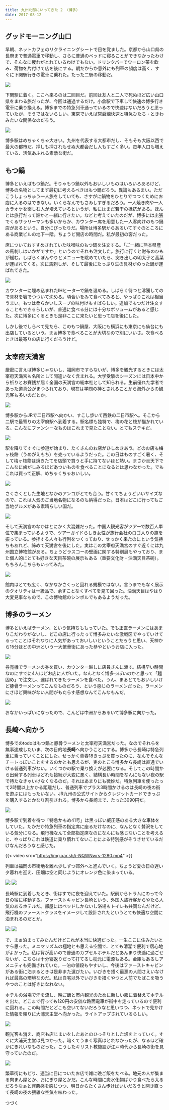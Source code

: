 ```yaml
---
title: 九州北部にいってきた 2 （博多）
date: 2017-08-12
---
```


## グッドモーニング山口

早朝、ネットカフェのリクライニングシートで目を覚ました。京都から山口県の長府まで普通電車で移動し、さらに普通のベッドに寝ることができなかったわけで、そんなに疲れがとれているわけでもない。ドリンクバーでウーロン茶を飲み、荷物を片付けて店を後にする。朝だからか意外にも列車の頻度は高く、すぐに下関駅行きの電車に乗れた。たった二駅の移動だ。

![](https://img.xar.sh/36566039605_b8f1309045_h.jpg)

下関駅に着く。ここへ来るのは二回目だ。前回は友人と二人で死ぬほど広い山口県をまわる旅だったが、今回は通過するだけ。小倉駅で下車して快速の博多行き電車に乗り換える。博多までの特急列車通っているので快速はないだろうと思っていたが、そうではないらしい。東京でいえば常磐線快速と特急ひたち・ときわみたいな関係なのだろう。

![](https://img.xar.sh/36169326310_47c839257b_h.jpg)

博多駅はめちゃくちゃ大きい。九州を代表する大都市だし、そもそも大阪以西で最大の都市だ。押しも押されもせぬ大都会だし人もすごく多い。毎年人口も増えている、活気あふれる素敵な街だ。

## もつ鍋

博多といえばもつ鍋だ。そりゃもつ鍋以外もおいしいものはいろいろあるけど、博多の名物としてまず最初に考えるべきはもつ鍋だろう。異論もあるまい。ただこうしょっちゅう一人旅をしていても、さすがに鍋物をひとりでつつくためにお店に入るのはできない。いくらなんでもさみしすぎるだろう。一人焼き肉や一人カラオケを楽しむ人が増えているというが、私にはまだ若干の抵抗がある。ほんとは旅行だって誰かと一緒に行きたい。などと考えていたのだが、博多には出張でくるサラリーマンも多いからか、カウンター席を用意した一人客向けのもつ鍋店があるという。自分にぴったりだ。場所は博多駅からあるいてすぐのところにある商業ビルの地下一階。ちょうど開店の時間だ。私が最初の客だった。

席についておすすめされていた味噌味のもつ鍋を注文する。「ご一緒に熊本県産の馬刺しはいかがですか」というのでそれも注文した。旅行に行くと財布のひもが緩む。しばらくぼんやりとメニューを眺めていたら、突き出しの明太子と高菜が運ばれてくる。次に馬刺しが、そして最後にたっぷり生の具材がのった鍋が運ばれてきた。

![](https://img.xar.sh/36169327170_b30d5fa3c6_h.jpg)

カウンターに埋め込まれたIHヒーターで鍋を温める。しばらく待つと沸騰してので具材を箸でつついて沈める。頃合いをみて食べてみると、やっぱりこれは相当うまい。もつは柔らかいしスープの味付けもすばらしい。追加でもつだけ注文することもできるらしいが、普通に食べる分には十分なボリュームがあると感じた。次に博多にくるときも是非ここに来たいと思って店を後にした。

しかし後でしらべて見たら、このもつ鍋屋、大阪にも横浜にも東京にも仙台にも出店しているという。まぁ博多で食べることが大切なので別にいいさ。次食べるときは最寄りの店に行くだろうけど。

## 太宰府天満宮

厳密に言えば博多じゃないし、福岡市ですらないが、博多を観光するときには太宰府天満宮も名所として間違いなく含まれる。大学受験のシーズンには日本中から祈りとお賽銭が届く全国の天満宮の総本社として知られる。生前優れた学者であった道真公がまつられており、現在は学問の神とされることから海外からの観光客も多いのだとか。

![](https://img.xar.sh/36566048385_1871bc586c_h.jpg)

博多駅からJRで二日市駅へ向かい、すこし歩いて西鉄の二日市駅へ。そこから二駅で最寄りの太宰府駅へ到着する。駅名標も独特で、梅の花と枝が描かれている。こんなにファンシーなものはこれまで見たことない。とてもステキだ。

![](https://img.xar.sh/36169333180_783f5ac4a2_h.jpg)

駅を降りてすぐに参道が始まり、たくさんのお店がひしめきあう。どのお店も梅ヶ枝餅（うめがえもち）を売っているようだった。この日はものすごく暑く、そして梅ヶ枝餅は焼きたてを店頭で買うと手に持てないほど熱い。まさか炎天下でこんなに歯がしみるほどあついものを食べることになるとは思わなかった。でもこれは買って正解、めちゃくちゃおいしい。

![](https://img.xar.sh/35731105444_119ecf50f8_h.jpg)

さくさくとした生地となかのアンコがとても合う。甘くてちょうどいいサイズなので、これは人気のご当地名物になるのも納得だった。日本はどこに行ってもご当地グルメがある素晴らしい国だ。

![](https://img.xar.sh/36169339610_e1044e48a1_h.jpg)

そして天満宮のなかはとにかく大混雑だった。中国人観光客がツアーで数百人単位で集まっているようで、ツアーガイドらしき女性が旅行会社のロゴ入りの旗を振っている。参拝する人々も行列をつくっており、せっかく来たのにという気持ちもあれど、諦めて天満宮を後にした。実はこの太宰府天満宮のすぐ近くには九州国立博物館がある。ちょうどラスコーの壁画に関する特別展もやっており、また個人的にとても好きな天目茶碗の展示もある（重要文化財・油滴天目茶碗）。もちろんこちらもいってみた。

![](https://img.xar.sh/35731102594_20f08f016f_h.jpg)

館内はとても広く、なかなかさくっと回れる規模ではない。言うまでもなく展示のクオリティは一級品で、余すことなくすべてを見て回った。油滴天目はやはり大変見事なもので、この博物館のシンボルでもあるようだった。

## 博多のラーメン

博多といえばラーメン、という気持ちももっていた。でも正直ラーメンにはあまりこだわりがないし、どこの店に行ったって博多みたいな激戦区でやっていけてるってことはそれなりに人気があっておいしいということだろうと思い、天神から15分ほどの中洲という一大繁華街にあった恭やというお店に入った。

![](https://img.xar.sh/36566075955_36989e8c46_h.jpg)

券売機でラーメンの券を買い、カウンター越しに店員さんに渡す。結構早い時間なのにすでに4人ほどお店に人がいた。なんとなく博多っぽいのかと思って「麺固め」で注文し、運ばれてきたラーメンを食べた。うん、まぁとてもおいしいけど豚骨ラーメンってこんなものだろう、という感じのラーメンだった。ラーメンにさほど興味がない人間がもたらす感想なんてこんなもんだ。

![](https://img.xar.sh/36566075495_388ccda497_h.jpg)

おなかいっぱいになったので、こんどは中洲からあるいて博多駅に向かった。

## 長崎へ向かう

博多でのtodoはもつ鍋と豚骨ラーメンと太宰府天満宮だった。なのでそれらを無事達成したいま、次の目的地**長崎**へ向かうことにする。博多から長崎は特急列車に乗っていくことにした。せっかく青春18きっぷを買ったのに、なんでそんなチートっぽいことをするのかとも思えるが、実のところ博多から長崎は直通でいける普通列車がない。いくつかの駅で乗り換えが必要になる。そしてこの時間から出発する列車はどれも接続が大変に悪く、結構長い時間をなんにもない夜の駅で待たなきゃいけなくなるのだ。それはあまりにも微妙だ。特急列車を使ったって2時間以上かかる距離だし、普通列車でプラス3時間かけるのは長崎の夜の街を遊ぶにはもったいない。JR九州の公式サイトからクレジットカードできっぷを購入するとかなり割引される。博多から長崎まで、たった3090円だ。

![](https://img.xar.sh/36169365240_336217db95_h.jpg)

博多駅で到着を待つ「特急かもめ41号」は黒っぽい威圧感のある大きな車体をしていた。たかだか特急列車の指定席に座るだけなのに、なんとなく贅沢をしている気分になる。飛行機なんて全部指定席なのになんにも感じないことを考えると、やっぱりこれは鉄道に乗り慣れてないことによる特別感がそうさせているだけなんだろうなと感じた。

{{< video src="https://img.xar.sh/i-NQWNwrs-1280.mp4" >}}

列車は福岡の市街地を離れ少しずつ郊外へと進んでいく。ちょうど夏の日の遅い夕暮れを迎え、田畑は空と同じようにオレンジ色に染まっている。

![](https://img.xar.sh/36427869341_1924693c6f_h.jpg)
![](https://img.xar.sh/36427870111_540c10047e_h.jpg)

長崎駅に到着したとき、街はすでに夜を迎えていた。駅前からトラムにのって今日の宿に移動する。ファーストキャビン長崎という、外国人旅行客からやたら人気のあるホテルだ。部屋にはベッドしかないし浴場もトイレも共同なんだけど、飛行機のファーストクラスをイメージして設計されたというとても快適な空間に泊まれるのだとか。

![](https://img.xar.sh/36427871851_e4473b2135_b.jpg)
![](https://img.xar.sh/36427872511_5c5f526b4d_b.jpg)

で、まぁ泊まってみたんだけどこれが本当に快適だった。一生ここに住みたいとすら思った。ミニマリズムの極地とも思える空間で、とても清潔で便利で居心地がよかった。私は背が高いので普通のカプセルホテルだとあんまり快適に過ごせないが、こちらは十分寝返りだって打てるし枕元に電源もある。金庫もあるしアメニティも完備されていた。一泊の値段もやすいし、今後はファーストキャビンがある街に泊まるときは是非また選びたい。いびきを掻く最悪の人間さえいなければ最高の環境なのだ。私は自宅以外でいびきを掻くやつと人前でたばこを吸うやつのことは好きになれない。

ホテルの浴場で汗を流し、晩ご飯と市内観光のために新しい服に着替えてホテルを出た。どこまで行っても120円の安価な路面電車が街中を走っているので便利に回れる。この時間だとどこも空いてないだろうなと思いつつ、ネットで見かけた情報を頼りに大浦天主堂へ向かった。ライトアップされているらしい。

![](https://img.xar.sh/36427870531_da58dbbec6_h.jpg)

観光客も消え、商店も店じまいをしたあとのひっそりとした坂を上っていく。すぐに大浦天主堂は見つかった。暗くてうまく写真はとれなかったが、なるほど確かにきれいなものだった。こうしたキリスト教施設が江戸時代から長崎の街を見守っていたのだ。

![](https://img.xar.sh/36519669926_9129a72117_h.jpg)

繁華街にもどり、適当に目についたお店で雑に晩ご飯をたべる。地元の人が集まる肉まん屋とか、おにぎり屋とかだ。こんな時間に炭水化物ばかり食べたら太るだろうなぁと罪悪感を感じつつ、明日からたくさん歩けばいいだろうと開き直って長崎の夜の猥雑な空気を味わった。

つづく

